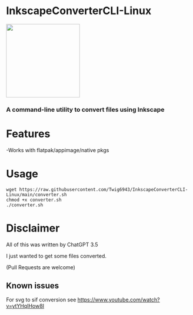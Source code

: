 # InkscapeConverterCLI-Linux

<img src="https://upload.wikimedia.org/wikipedia/commons/0/0d/Inkscape_Logo.svg" width="200"/>

### A command-line utility to convert files using Inkscape

# Features
-Works with flatpak/appimage/native pkgs

# Usage
```
wget https://raw.githubusercontent.com/Twig6943/InkscapeConverterCLI-Linux/main/converter.sh
chmod +x converter.sh
./converter.sh
```

# Disclaimer 
All of this was written by ChatGPT 3.5 

I just wanted to get some files converted.

(Pull Requests are welcome)

## Known issues
For svg to sif conversion see
https://www.youtube.com/watch?v=ytYHqIHow8I

